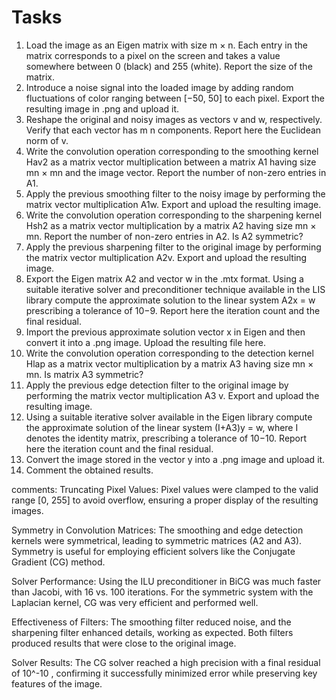 # Tasks

1. Load the image as an Eigen matrix with size m × n. Each entry in the matrix corresponds to a pixel on the screen and takes a value somewhere between 0 (black) and 255 (white). Report the size of the matrix.
2. Introduce a noise signal into the loaded image by adding random fluctuations of color ranging between [−50, 50] to each pixel. Export the resulting image in .png and upload it.
3. Reshape the original and noisy images as vectors v and w, respectively. Verify that each vector has m n components. Report here the Euclidean norm of v.
4. Write the convolution operation corresponding to the smoothing kernel Hav2 as a matrix vector multiplication between a matrix A1 having size mn × mn and the image vector. Report the number of non-zero entries in A1.
5. Apply the previous smoothing filter to the noisy image by performing the matrix vector multiplication A1w. Export and upload the resulting image.
6. Write the convolution operation corresponding to the sharpening kernel Hsh2 as a matrix vector multiplication by a matrix A2 having size mn × mn. Report the number of non-zero entries in A2. Is A2 symmetric?
7. Apply the previous sharpening filter to the original image by performing the matrix vector multiplication A2v. Export and upload the resulting image.
8. Export the Eigen matrix A2 and vector w in the .mtx format. Using a suitable iterative solver and preconditioner technique available in the LIS library compute the approximate solution to the linear system A2x = w prescribing a tolerance of 10−9. Report here the iteration count and the final residual.
9. Import the previous approximate solution vector x in Eigen and then convert it into a .png image. Upload the resulting file here.
10. Write the convolution operation corresponding to the detection kernel Hlap as a matrix vector multiplication by a matrix A3 having size mn × mn. Is matrix A3 symmetric?
11. Apply the previous edge detection filter to the original image by performing the matrix vector multiplication A3 v. Export and upload the resulting image.
12. Using a suitable iterative solver available in the Eigen library compute the approximate solution of the linear system (I+A3)y = w, where I denotes the identity matrix, prescribing a tolerance of 10−10. Report here the iteration count and the final residual.
13. Convert the image stored in the vector y into a .png image and upload it.
14. Comment the obtained results.

comments:
Truncating Pixel Values: Pixel values were clamped to the valid range [0, 255] to avoid overflow, ensuring a proper display of the resulting images.

Symmetry in Convolution Matrices: The smoothing and edge detection kernels were symmetrical, leading to symmetric matrices (A2 and A3). Symmetry is useful for employing efficient solvers like the Conjugate Gradient (CG) method.

Solver Performance: Using the ILU preconditioner in BiCG was much faster than Jacobi, with 16 vs. 100 iterations. For the symmetric system with the Laplacian kernel, CG was very efficient and performed well.

Effectiveness of Filters: The smoothing filter reduced noise, and the sharpening filter enhanced details, working as expected. Both filters produced results that were close to the original image.

Solver Results: The CG solver reached a high precision with a final residual of 10^-10 , confirming it successfully minimized error while preserving key features of the image.
